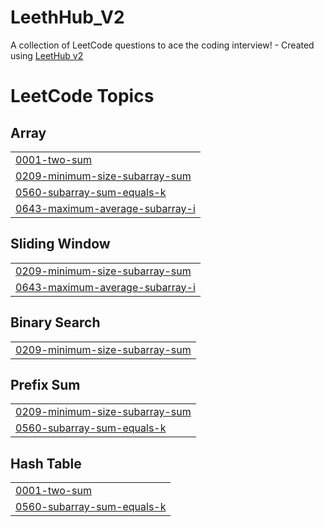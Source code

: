 # LeethHub_V2
A collection of LeetCode questions to ace the coding interview! - Created using [LeetHub v2](https://github.com/arunbhardwaj/LeetHub-2.0)

<!---LeetCode Topics Start-->
# LeetCode Topics
## Array
|  |
| ------- |
| [0001-two-sum](https://github.com/dragINDIANA8/LeethHub_V2/tree/master/0001-two-sum) |
| [0209-minimum-size-subarray-sum](https://github.com/dragINDIANA8/LeethHub_V2/tree/master/0209-minimum-size-subarray-sum) |
| [0560-subarray-sum-equals-k](https://github.com/dragINDIANA8/LeethHub_V2/tree/master/0560-subarray-sum-equals-k) |
| [0643-maximum-average-subarray-i](https://github.com/dragINDIANA8/LeethHub_V2/tree/master/0643-maximum-average-subarray-i) |
## Sliding Window
|  |
| ------- |
| [0209-minimum-size-subarray-sum](https://github.com/dragINDIANA8/LeethHub_V2/tree/master/0209-minimum-size-subarray-sum) |
| [0643-maximum-average-subarray-i](https://github.com/dragINDIANA8/LeethHub_V2/tree/master/0643-maximum-average-subarray-i) |
## Binary Search
|  |
| ------- |
| [0209-minimum-size-subarray-sum](https://github.com/dragINDIANA8/LeethHub_V2/tree/master/0209-minimum-size-subarray-sum) |
## Prefix Sum
|  |
| ------- |
| [0209-minimum-size-subarray-sum](https://github.com/dragINDIANA8/LeethHub_V2/tree/master/0209-minimum-size-subarray-sum) |
| [0560-subarray-sum-equals-k](https://github.com/dragINDIANA8/LeethHub_V2/tree/master/0560-subarray-sum-equals-k) |
## Hash Table
|  |
| ------- |
| [0001-two-sum](https://github.com/dragINDIANA8/LeethHub_V2/tree/master/0001-two-sum) |
| [0560-subarray-sum-equals-k](https://github.com/dragINDIANA8/LeethHub_V2/tree/master/0560-subarray-sum-equals-k) |
<!---LeetCode Topics End-->